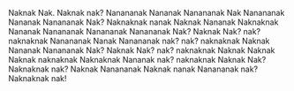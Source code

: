 Naknak Nak. Naknak nak? Nanananak Nananak Nanananak Nak Nanananak Nananak Nanananak Nak? Naknaknak nanak Naknak Nananak Naknaknak Nananak Nanananak Nanananak Nanananak Nak? Naknak Nak? nak? naknaknak Nanananak Nanak Nanananak nak? nak? naknaknak Naknak Nananak Nanananak Nak? Naknak Nak? nak? naknaknak Naknak Naknak Naknak naknaknak Naknaknak Nananak nak? naknaknak Naknak Nak? Naknaknak nak? Naknak Nanananak Naknak nanak Nanananak nak? Naknaknak nak! 